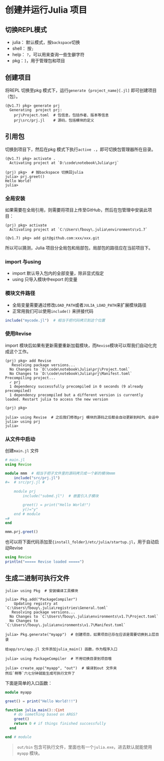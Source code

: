 # 创建并运行Julia 项目  

## 切换REPL模式  

- julia： 默认模式，按`backspace`切换   
- shell： 按`;`  
- help： `?`，可以用来查询一些生僻字符    
- pkg：`]`，用于管理包和项目     

## 创建项目  

将REPL 切换至pkg 模式下，运行`generate {project_name}[.jl]` 即可创建项目（包）。  
```shell-session
(@v1.7) pkg> generate prj
  Generating  project prj:
    prj\Project.toml  # 包信息，包括作者、版本等信息
    prj\src/prj.jl    # 源码，包括模块的定义  
```

## 引用包  
切换到项目下，然后在pkg 模式下执行`active .`，即可切换包管理器所在目录。  
```shell-session
(@v1.7) pkg> activate .
  Activating project at `D:\code\notebook\Julia\prj`

(prj) pkg>  # 按backspace 切换回julia  
julia> prj.greet()
Hello World!
julia> 
```

### 全局安装  
如果需要在全局引用，则需要将项目上传至GitHub，然后在包管理中安装此项目：  
```shell-session
(prj) pkg> activate
  Activating project at `C:\Users\fbouy\.julia\environments\v1.7`

(@v1.7) pkg> add git@github.com:xxx/xxx.git
```

所以可以猜测，Julia 项目分全局包和局部包，局部包的路径应在当前项目下。  

### import 与using  
- import 默认导入包内的全部变量，除非显式指定  
- using 只导入模块中export 的变量  

### 模块文件路径  
- 全局变量需要通过修改`LOAD_PATH`或者`JULIA_LOAD_PATH`来扩展模块路径  
- 正常用我们可以使用`include()` 来拼接代码  

```julia
include("mycode.jl")  # 相当于把代码拷贝到这个位置  
```

### 使用Revise  
import 模块后如果有更新需要重新加载模块，而`Revise`模块可以帮我们自动化完成这个工作。  
```shell-session
(prj) pkg> add Revise
   Resolving package versions...
  No Changes to `D:\code\notebook\Julia\prj\Project.toml`
  No Changes to `D:\code\notebook\Julia\prj\Manifest.toml`
Precompiling project...
  ✓ prj
  1 dependency successfully precompiled in 0 seconds (9 already precompiled)
  1 dependency precompiled but a different version is currently loaded. Restart julia to access the new version

(prj) pkg> 

julia> using Revise  # 之后我们修改prj 模块的源码之后都会自动更新到REPL 会话中  
julia> using prj
julia> 
```  

### 从文件中启动  
创建`main.jl` 文件  
```julia
# main.jl
using Revise  

module mmm  # 相当于把子文件里的源码拷贝成一个新的模块mmm
    include("src/prj.jl")    
#=  # src/prj.jl #
    
    module prj
        include("submd.jl")  # 嵌套引入子模块  

        greet() = print("Hello World!")
        y()="y"
    end # module
=#
end

mmm.prj.greet()
```

也可以将下面代码添加至`{install_folder}/etc/julia/startup.jl`，用于自动启动Revise  
```julia
using Revise
println("===== Revise loaded =====")
```  

## 生成二进制可执行文件  

```shell-session  
julia> using Pkg  # 安装编译工具模块  

julia> Pkg.add("PackageCompiler")
    Updating registry at `C:\Users\fbouy\.julia\registries\General.toml`
   Resolving package versions...
  No Changes to `C:\Users\fbouy\.julia\environments\v1.7\Project.toml`
  No Changes to `C:\Users\fbouy\.julia\environments\v1.7\Manifest.toml`

julia> Pkg.generate("myapp")  # 创建项目，如果项目已存在应该是需要切换到上层目录  

给app/src/app.jl 文件添加julia_main() 函数，作为程序入口  

julia> using PackageCompiler  # 不用切换目录到项目哦  

julia> create_app("myapp", "out")  # 编译到out 文件夹  
然后`稍等`六七分钟就能生成可执行文件了
```

下面是简单的入口函数：  

```julia
module myapp

greet() = print("Hello World!!!")

function julia_main()::Cint
    # do something based on ARGS?
    greet()
    return 0 # if things finished successfully
  end

end # module
```

> `out/bin` 包含可执行文件，里面也有一个`julia.exe`，进去默认就能使用`myapp` 模块。